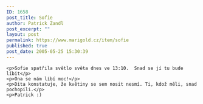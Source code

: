 ```yaml
---
ID: 1658
post_title: Sofie
author: Patrick Zandl
post_excerpt: ""
layout: post
permalink: https://www.marigold.cz/item/sofie
published: true
post_date: 2005-05-25 15:30:39
---
```

	<p>Sofie spatřila světlo světa dnes ve 13:10.  Snad se jí tu bude líbit</p>
	<p>Ona se nám líbí moc!</p>
	<p>Dita konstatuje, že květiny se sem nosit nesmí. Ti, kdož měli, snad pochopili.</p>
	<p>Patrick :)
</p>